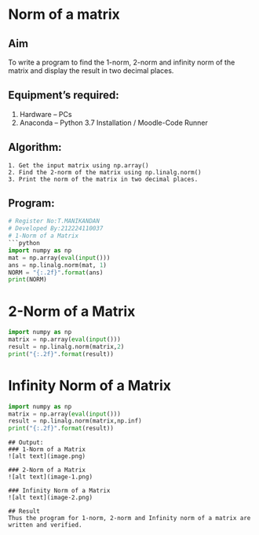 # Norm of a matrix
## Aim
To write a program to find the 1-norm, 2-norm and infinity norm of the matrix and display the result in two decimal places.
## Equipment’s required:
1.	Hardware – PCs
2.	Anaconda – Python 3.7 Installation / Moodle-Code Runner
## Algorithm:
	1. Get the input matrix using np.array()   
    2. Find the 2-norm of the matrix using np.linalg.norm()
	3. Print the norm of the matrix in two decimal places.
## Program:
```Python
# Register No:T.MANIKANDAN
# Developed By:212224110037
# 1-Norm of a Matrix
```python
import numpy as np
mat = np.array(eval(input()))
ans = np.linalg.norm(mat, 1)
NORM = "{:.2f}".format(ans)
print(NORM)
```

# 2-Norm of a Matrix
```python
import numpy as np
matrix = np.array(eval(input()))
result = np.linalg.norm(matrix,2)
print("{:.2f}".format(result))
```


# Infinity Norm of a Matrix
```python
import numpy as np
matrix = np.array(eval(input()))
result = np.linalg.norm(matrix,np.inf)
print("{:.2f}".format(result))
```




```
## Output:
### 1-Norm of a Matrix
![alt text](image.png)

### 2-Norm of a Matrix
![alt text](image-1.png)

### Infinity Norm of a Matrix
![alt text](image-2.png)

## Result
Thus the program for 1-norm, 2-norm and Infinity norm of a matrix are written and verified.
